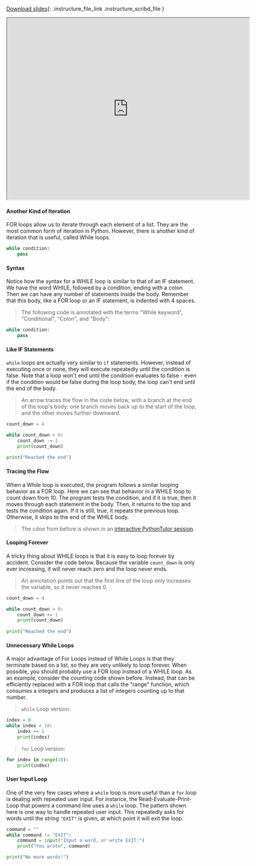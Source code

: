 
[Download slides](https://udel.instructure.com/files/75846873/download){: .instructure_file_link .instructure_scribd_file }


<iframe style="width: 640px; height: 480px;" width="300" height="150" allowfullscreen="allowfullscreen" webkitallowfullscreen="webkitallowfullscreen" mozallowfullscreen="mozallowfullscreen"
title="Introduction.pdf"
src="https://www.youtube.com/embed/YEJr-vIpLP4?feature=oembed&amp;rel=0" 
></iframe>


#### Another Kind of Iteration

FOR loops allow us to iterate through each element of a list.
They are the most common form of iteration in Python.
However, there is another kind of iteration that is useful, called While loops.

```python
while condition:
    pass
```

#### Syntax
Notice how the syntax for a WHILE loop is similar to that of an IF statement.
We have the word WHILE, followed by a condition, ending with a colon.
Then we can have any number of statements inside the body.
Remember that this body, like a FOR loop or an IF statement, is indented with 4 spaces.

> The following code is annotated with the terms "While keyword", "Conditional", "Colon", and "Body":

```python
while condition:
    pass
```

#### Like IF Statements

`while` loops are actually very similar to `if` statements.
However, instead of executing once or none, they will execute repeatedly until the condition is false.
Note that a loop won't end until the condition evaluates to false - even if the condition would be false during the loop body, the loop can't end until the end of the body.


> An arrow traces the flow in the code below, with a branch at the end of the loop's body: one branch moves back up to the start of the loop, and the other moves further downward.

```python
count_down = 4

while count_down > 0:
    count_down -= 1
    print(count_down)
    
print("Reached the end")
```

#### Tracing the Flow

When a While loop is executed, the program follows a similar looping behavior as a FOR loop.
Here we can see that behavior in a WHILE loop to count down from 10.
The program tests the condition, and if it is true, then it moves through each statement in the body.
Then, it returns to the top and tests the condition again.
If it is still, true, it repeats the previous loop. Otherwise, it skips to the end of the WHILE body.

> The cdoe from before is shown in an [interactive PythonTutor session](http://www.pythontutor.com/visualize.html#code=count_down%20%3D%204%0A%0Awhile%20count_down%20%3E%200%3A%0A%20%20%20%20count_down%20-%3D%201%0A%20%20%20%20print%28count_down%29%0A%20%20%20%20%0Aprint%28%22Reached%20the%20end%22%29&cumulative=false&curInstr=15&heapPrimitives=false&mode=display&origin=opt-frontend.js&py=3&rawInputLstJSON=%5B%5D&textReferences=false).

#### Looping Forever

A tricky thing about WHILE loops is that it is easy to loop forever by accident.
Consider the code below.
Because the variable `count_down` is only ever increasing, it will never reach zero and the loop never ends.

> An annotation points out that the first line of the loop only increases the variable, so it never reaches 0.

```python
count_down = 4

while count_down > 0:
    count_down += 1
    print(count_down)
    
print("Reached the end")
```

#### Unnecessary While Loops

A major advantage of For Loops instead of While Loops is that they terminate based on a list, so they are very unlikely to loop forever.
When possible, you should probably use a FOR loop instead of a WHILE loop.
As an example, consider the counting code shown before.
Instead, that can be efficiently replaced with a FOR loop that calls the "range" function, which consumes a integers and produces a list of integers counting up to that number.

> `while` Loop version:

```python
index = 0
while index < 10:
    index += 1
    print(index)
```

> `for` Loop version:

```python
for index in range(10):
    print(index)
```

#### User Input Loop

One of the very few cases where a `while` loop is more useful than a `for` loop is dealing with repeated user input.
For instance, the Read-Evaluate-Print-Loop that powers a command line uses a `while` loop.
The pattern shown here is one way to handle repeated user input.
This repeatedly asks for words until the string `"EXIT"` is given, at which point it will exit the loop.


```python
command = ""
while command != "EXIT":
    command = input("Input a word, or write EXIT:")
    print("You wrote", command)

print("No more words!")
```

